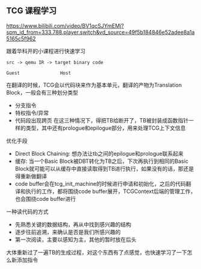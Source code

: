 ## TCG 课程学习
https://www.bilibili.com/video/BV1qcSJYmEMj?spm_id_from=333.788.player.switch&vd_source=49f5b184846e52adee8a1a5165c5f962

跟着华科开的小课程进行快速学习
```
src -> qemu IR -> target binary code

Guest               Host
```
在翻译的时候，TCG会以代码块来作为基本单元，翻译的产物为Translation Block，一般会有三种划分类型
- 分支指令
- 特权指令/异常
- 代码段出现跨页
在这三种情况下，得把TB给断开了，TB被封装成函数指针一样的类型，其中还有prologue和epilogue部分，用来处理TCG上下文信息

优化手段
- Direct Block Chaining: 想办法让tb之间的epilogue和prologue联系起来
- 缓存: 当一个Basic Block被DBT转化为TB之后，下次再执行到相同的Basic Block就可能可以从缓存中直接读取得到TB进行执行，如果没有的话，那还是得重新做翻译
- code buffer会在tcg_init_machine的时候进行申请和初始化，之后的代码翻译和执行的工作，都将围绕code buffer展开，TCGContext后端的管理工作，也会围绕code buffer进行

一种读代码的方式
- 先熟悉关键的数据结构，再从中找到感兴趣的结构
- 逐步往前追溯，来确认是否是我们所感兴趣的
- 第一次阅读，主要以感知为主，其他的暂时放在后头

大体重新过了一遍TB的生成过程，对这个东西有了点感觉，也快速学习了一下怎么新添加指令